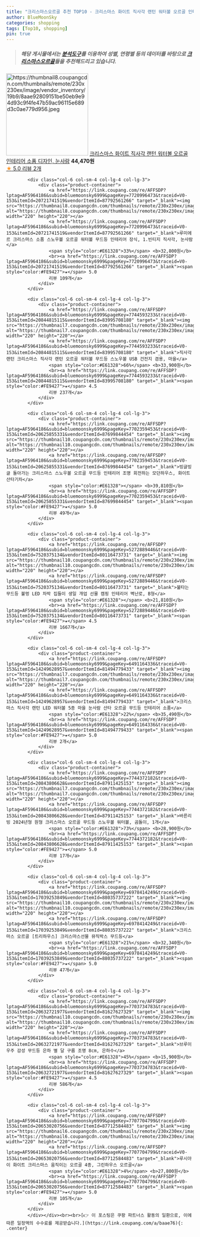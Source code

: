```yaml
---
title: "크리스마스오르골 추천 TOP10 - 크리스마스 화이트 직사각 랜턴 워터볼 오르골 인테리어 소품 디자인, 눈사람"
author: BlueMoonSky
categories: shopping
tags: [Top10, shopping]
pin: true
---
```


> ##### 해당 게시물에서는 [**분석도구**](https://itemscout.io/)를 이용하여 **성별**, **연령별** 등의 데이터를 바탕으로 [**크리스마스오르골**](https://link.coupang.com/a/baae76)들을 추천해드리고 있습니다.
<div class="container"><div class="row">
            <div class="col-6 col-sm-4 col-lg-4 col-lg-3">
                <div class="product-container">
                    <a href="https://link.coupang.com/re/AFFSDP?lptag=AF5964186&subid=bluemoonsky6999&pageKey=6926234950&traceid=V0-153&itemId=16743603197&vendorItemId=83925378892" target="_blank"><img src="https://thumbnail8.coupangcdn.com/thumbnails/remote/230x230ex/image/vendor_inventory/19b9/8aae92809151be50eb9e94d93c9f4fe47b59ac96115e689d3c0ae779d956.jpeg" alt="https://thumbnail8.coupangcdn.com/thumbnails/remote/230x230ex/image/vendor_inventory/19b9/8aae92809151be50eb9e94d93c9f4fe47b59ac96115e689d3c0ae779d956.jpeg" width="220" height="220"></a>
                    <a href="https://link.coupang.com/re/AFFSDP?lptag=AF5964186&subid=bluemoonsky6999&pageKey=6926234950&traceid=V0-153&itemId=16743603197&vendorItemId=83925378892" target="_blank">크리스마스 화이트 직사각 랜턴 워터볼 오르골 인테리어 소품 디자인, 눈사람</a>
                    <span style="color:#E61328"></span> <b>44,470원</b>
                    <br><a href="https://link.coupang.com/re/AFFSDP?lptag=AF5964186&subid=bluemoonsky6999&pageKey=6926234950&traceid=V0-153&itemId=16743603197&vendorItemId=83925378892" target="_blank"><span style="color:#FE9427">★</span> 5.0
                    리뷰 2개</a>
                </div>
            </div>
            
            <div class="col-6 col-sm-4 col-lg-4 col-lg-3">
                <div class="product-container">
                    <a href="https://link.coupang.com/re/AFFSDP?lptag=AF5964186&subid=bluemoonsky6999&pageKey=7720996473&traceid=V0-153&itemId=20721741519&vendorItemId=87792561266" target="_blank"><img src="https://thumbnail8.coupangcdn.com/thumbnails/remote/230x230ex/image/vendor_inventory/58f7/8f23dd5b9660cbfde5a39667e5def938b015d1b84373e3349eb86ccf0d92.png" alt="https://thumbnail8.coupangcdn.com/thumbnails/remote/230x230ex/image/vendor_inventory/58f7/8f23dd5b9660cbfde5a39667e5def938b015d1b84373e3349eb86ccf0d92.png" width="220" height="220"></a>
                    <a href="https://link.coupang.com/re/AFFSDP?lptag=AF5964186&subid=bluemoonsky6999&pageKey=7720996473&traceid=V0-153&itemId=20721741519&vendorItemId=87792561266" target="_blank">루미에르 크리스마스 소품 스노우볼 오르골 워터볼 무드등 인테리어 장식, 1.빈티지 직사각, 눈사람</a>
                    <span style="color:#E61328">33%</span> <b>32,800원</b>
                    <br><a href="https://link.coupang.com/re/AFFSDP?lptag=AF5964186&subid=bluemoonsky6999&pageKey=7720996473&traceid=V0-153&itemId=20721741519&vendorItemId=87792561266" target="_blank"><span style="color:#FE9427">★</span> 5.0
                    리뷰 109개</a>
                </div>
            </div>
            
            <div class="col-6 col-sm-4 col-lg-4 col-lg-3">
                <div class="product-container">
                    <a href="https://link.coupang.com/re/AFFSDP?lptag=AF5964186&subid=bluemoonsky6999&pageKey=7744593233&traceid=V0-153&itemId=20844815115&vendorItemId=83995708180" target="_blank"><img src="https://thumbnail7.coupangcdn.com/thumbnails/remote/230x230ex/image/vendor_inventory/4a95/fb6070b14aa3d85f0d76188bcab54912e009948dd424df441ef4c3b488af.jpg" alt="https://thumbnail7.coupangcdn.com/thumbnails/remote/230x230ex/image/vendor_inventory/4a95/fb6070b14aa3d85f0d76188bcab54912e009948dd424df441ef4c3b488af.jpg" width="220" height="220"></a>
                    <a href="https://link.coupang.com/re/AFFSDP?lptag=AF5964186&subid=bluemoonsky6999&pageKey=7744593233&traceid=V0-153&itemId=20844815115&vendorItemId=83995708180" target="_blank">직사각 랜턴 크리스마스 직사각 랜턴 오르골 워터볼 무드등 스노우볼 USB 건전지 겸용, 마을</a>
                    <span style="color:#E61328">66%</span> <b>33,900원</b>
                    <br><a href="https://link.coupang.com/re/AFFSDP?lptag=AF5964186&subid=bluemoonsky6999&pageKey=7744593233&traceid=V0-153&itemId=20844815115&vendorItemId=83995708180" target="_blank"><span style="color:#FE9427">★</span> 4.5
                    리뷰 237개</a>
                </div>
            </div>
            
            <div class="col-6 col-sm-4 col-lg-4 col-lg-3">
                <div class="product-container">
                    <a href="https://link.coupang.com/re/AFFSDP?lptag=AF5964186&subid=bluemoonsky6999&pageKey=7702359453&traceid=V0-153&itemId=20625855331&vendorItemId=87699844454" target="_blank"><img src="https://thumbnail10.coupangcdn.com/thumbnails/remote/230x230ex/image/vendor_inventory/4706/e7b9d932c92896c6273fb77e7ada97a715537259498fc46f6f0a03559d50.png" alt="https://thumbnail10.coupangcdn.com/thumbnails/remote/230x230ex/image/vendor_inventory/4706/e7b9d932c92896c6273fb77e7ada97a715537259498fc46f6f0a03559d50.png" width="220" height="220"></a>
                    <a href="https://link.coupang.com/re/AFFSDP?lptag=AF5964186&subid=bluemoonsky6999&pageKey=7702359453&traceid=V0-153&itemId=20625855331&vendorItemId=87699844454" target="_blank">빙글빙글 돌아가는 크리스마스 스노우볼 오르골 무드등 인테리어 조명 회전하는 모던하우스, 화이트 산타기차</a>
                    <span style="color:#E61328"></span> <b>39,810원</b>
                    <br><a href="https://link.coupang.com/re/AFFSDP?lptag=AF5964186&subid=bluemoonsky6999&pageKey=7702359453&traceid=V0-153&itemId=20625855331&vendorItemId=87699844454" target="_blank"><span style="color:#FE9427">★</span> 5.0
                    리뷰 49개</a>
                </div>
            </div>
            
            <div class="col-6 col-sm-4 col-lg-4 col-lg-3">
                <div class="product-container">
                    <a href="https://link.coupang.com/re/AFFSDP?lptag=AF5964186&subid=bluemoonsky6999&pageKey=5272889446&traceid=V0-153&itemId=7520375134&vendorItemId=80116473731" target="_blank"><img src="https://thumbnail10.coupangcdn.com/thumbnails/remote/230x230ex/image/vendor_inventory/ed58/04831a332cb8f9bb4472a03f73188966862e552ead929847db385de4afe4.jpg" alt="https://thumbnail10.coupangcdn.com/thumbnails/remote/230x230ex/image/vendor_inventory/ed58/04831a332cb8f9bb4472a03f73188966862e552ead929847db385de4afe4.jpg" width="220" height="220"></a>
                    <a href="https://link.coupang.com/re/AFFSDP?lptag=AF5964186&subid=bluemoonsky6999&pageKey=5272889446&traceid=V0-153&itemId=7520375134&vendorItemId=80116473731" target="_blank">불타는 무드등 불멍 LED 차박 집들이 생일 개업 선물 캠핑 인테리어 벽난로, B형</a>
                    <span style="color:#E61328"></span> <b>21,810원</b>
                    <br><a href="https://link.coupang.com/re/AFFSDP?lptag=AF5964186&subid=bluemoonsky6999&pageKey=5272889446&traceid=V0-153&itemId=7520375134&vendorItemId=80116473731" target="_blank"><span style="color:#FE9427">★</span> 4.5
                    리뷰 1667개</a>
                </div>
            </div>
            
            <div class="col-6 col-sm-4 col-lg-4 col-lg-3">
                <div class="product-container">
                    <a href="https://link.coupang.com/re/AFFSDP?lptag=AF5964186&subid=bluemoonsky6999&pageKey=6491164336&traceid=V0-153&itemId=14249628957&vendorItemId=81494779433" target="_blank"><img src="https://thumbnail7.coupangcdn.com/thumbnails/remote/230x230ex/image/vendor_inventory/212d/6a2fd7f9737510d435a3bd35730c6d0bcf5b2dd4a97dfe212b2d262aa553.jpeg" alt="https://thumbnail7.coupangcdn.com/thumbnails/remote/230x230ex/image/vendor_inventory/212d/6a2fd7f9737510d435a3bd35730c6d0bcf5b2dd4a97dfe212b2d262aa553.jpeg" width="220" height="220"></a>
                    <a href="https://link.coupang.com/re/AFFSDP?lptag=AF5964186&subid=bluemoonsky6999&pageKey=6491164336&traceid=V0-153&itemId=14249628957&vendorItemId=81494779433" target="_blank">크리스마스 직사각 랜턴 LED 워터볼 5종 마을 눈사람 산타 오르골 무드등 인테리어 소품</a>
                    <span style="color:#E61328">22%</span> <b>35,490원</b>
                    <br><a href="https://link.coupang.com/re/AFFSDP?lptag=AF5964186&subid=bluemoonsky6999&pageKey=6491164336&traceid=V0-153&itemId=14249628957&vendorItemId=81494779433" target="_blank"><span style="color:#FE9427">★</span> 5.0
                    리뷰 2개</a>
                </div>
            </div>
            
            <div class="col-6 col-sm-4 col-lg-4 col-lg-3">
                <div class="product-container">
                    <a href="https://link.coupang.com/re/AFFSDP?lptag=AF5964186&subid=bluemoonsky6999&pageKey=7744372182&traceid=V0-153&itemId=20843806628&vendorItemId=87911425153" target="_blank"><img src="https://thumbnail7.coupangcdn.com/thumbnails/remote/230x230ex/image/vendor_inventory/0962/b749c594bf0aeb95a1d7a7c37892bad784b81755b4c15244eaa0715fc099.jpg" alt="https://thumbnail7.coupangcdn.com/thumbnails/remote/230x230ex/image/vendor_inventory/0962/b749c594bf0aeb95a1d7a7c37892bad784b81755b4c15244eaa0715fc099.jpg" width="220" height="220"></a>
                    <a href="https://link.coupang.com/re/AFFSDP?lptag=AF5964186&subid=bluemoonsky6999&pageKey=7744372182&traceid=V0-153&itemId=20843806628&vendorItemId=87911425153" target="_blank">바른리빙 2024년형 원형 크리스마스 오르골 무드등 스노우볼 워터볼, 곰돌이, 1개</a>
                    <span style="color:#E61328">73%</span> <b>28,900원</b>
                    <br><a href="https://link.coupang.com/re/AFFSDP?lptag=AF5964186&subid=bluemoonsky6999&pageKey=7744372182&traceid=V0-153&itemId=20843806628&vendorItemId=87911425153" target="_blank"><span style="color:#FE9427">★</span> 5.0
                    리뷰 17개</a>
                </div>
            </div>
            
            <div class="col-6 col-sm-4 col-lg-4 col-lg-3">
                <div class="product-container">
                    <a href="https://link.coupang.com/re/AFFSDP?lptag=AF5964186&subid=bluemoonsky6999&pageKey=6978414249&traceid=V0-153&itemId=17039253849&vendorItemId=88035737222" target="_blank"><img src="https://thumbnail10.coupangcdn.com/thumbnails/remote/230x230ex/image/vendor_inventory/1f72/f790f442aa8c8bd66cfadb697bcd3660110a77bf1e9ae956549f4accfc74.jpg" alt="https://thumbnail10.coupangcdn.com/thumbnails/remote/230x230ex/image/vendor_inventory/1f72/f790f442aa8c8bd66cfadb697bcd3660110a77bf1e9ae956549f4accfc74.jpg" width="220" height="220"></a>
                    <a href="https://link.coupang.com/re/AFFSDP?lptag=AF5964186&subid=bluemoonsky6999&pageKey=6978414249&traceid=V0-153&itemId=17039253849&vendorItemId=88035737222" target="_blank">크리스마스 오르골 [트리하우스] 크리스마스선물 뮤직박스 무드등</a>
                    <span style="color:#E61328">21%</span> <b>32,340원</b>
                    <br><a href="https://link.coupang.com/re/AFFSDP?lptag=AF5964186&subid=bluemoonsky6999&pageKey=6978414249&traceid=V0-153&itemId=17039253849&vendorItemId=88035737222" target="_blank"><span style="color:#FE9427">★</span> 5.0
                    리뷰 47개</a>
                </div>
            </div>
            
            <div class="col-6 col-sm-4 col-lg-4 col-lg-3">
                <div class="product-container">
                    <a href="https://link.coupang.com/re/AFFSDP?lptag=AF5964186&subid=bluemoonsky6999&pageKey=7703734783&traceid=V0-153&itemId=20632721977&vendorItemId=81627627329" target="_blank"><img src="https://thumbnail10.coupangcdn.com/thumbnails/remote/230x230ex/image/rs_quotation_api/swh1n9fq/0398b473e7384103ba9d63daa577a2ff.jpg" alt="https://thumbnail10.coupangcdn.com/thumbnails/remote/230x230ex/image/rs_quotation_api/swh1n9fq/0398b473e7384103ba9d63daa577a2ff.jpg" width="220" height="220"></a>
                    <a href="https://link.coupang.com/re/AFFSDP?lptag=AF5964186&subid=bluemoonsky6999&pageKey=7703734783&traceid=V0-153&itemId=20632721977&vendorItemId=81627627329" target="_blank">브루이 우주 감성 무드등 은하 별 달 구름 조명 8cm, 은하수</a>
                    <span style="color:#E61328">45%</span> <b>15,900원</b>
                    <br><a href="https://link.coupang.com/re/AFFSDP?lptag=AF5964186&subid=bluemoonsky6999&pageKey=7703734783&traceid=V0-153&itemId=20632721977&vendorItemId=81627627329" target="_blank"><span style="color:#FE9427">★</span> 4.5
                    리뷰 586개</a>
                </div>
            </div>
            
            <div class="col-6 col-sm-4 col-lg-4 col-lg-3">
                <div class="product-container">
                    <a href="https://link.coupang.com/re/AFFSDP?lptag=AF5964186&subid=bluemoonsky6999&pageKey=7707704799&traceid=V0-153&itemId=20653020756&vendorItemId=87712584483" target="_blank"><img src="https://thumbnail6.coupangcdn.com/thumbnails/remote/230x230ex/image/vendor_inventory/023e/d45eb56726f6353b9a3ac2c57c4db67c29593a53c72b9ffa98da1a66eba4.jpg" alt="https://thumbnail6.coupangcdn.com/thumbnails/remote/230x230ex/image/vendor_inventory/023e/d45eb56726f6353b9a3ac2c57c4db67c29593a53c72b9ffa98da1a66eba4.jpg" width="220" height="220"></a>
                    <a href="https://link.coupang.com/re/AFFSDP?lptag=AF5964186&subid=bluemoonsky6999&pageKey=7707704799&traceid=V0-153&itemId=20653020756&vendorItemId=87712584483" target="_blank">루시아이 화이트 크리스마스 움직이는 오르골 4종, 그린하우스 오르골</a>
                    <span style="color:#E61328">4%</span> <b>27,800원</b>
                    <br><a href="https://link.coupang.com/re/AFFSDP?lptag=AF5964186&subid=bluemoonsky6999&pageKey=7707704799&traceid=V0-153&itemId=20653020756&vendorItemId=87712584483" target="_blank"><span style="color:#FE9427">★</span> 5.0
                    리뷰 105개</a>
                </div>
            </div>
            </div></div><br><br>[👉 이 포스팅은 쿠팡 파트너스 활동의 일환으로, 이에 따른 일정액의 수수료를 제공받습니다.](https://link.coupang.com/a/baae76){: .center}